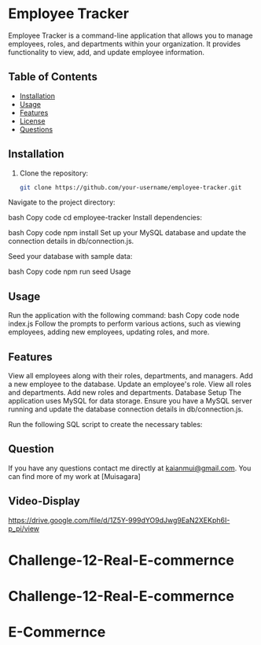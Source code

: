 # Employee Tracker

Employee Tracker is a command-line application that allows you to manage employees, roles, and departments within your organization. It provides functionality to view, add, and update employee information.

## Table of Contents

- [Installation](#installation)
- [Usage](#usage)
- [Features](#features)
- [License](#license)
- [Questions](#questions)

## Installation

1. Clone the repository:

   ```bash
   git clone https://github.com/your-username/employee-tracker.git
Navigate to the project directory:

bash
Copy code
cd employee-tracker
Install dependencies:

bash
Copy code
npm install
Set up your MySQL database and update the connection details in db/connection.js.

Seed your database with sample data:

bash
Copy code
npm run seed
Usage

## Usage
Run the application with the following command:
bash
Copy code
node index.js
Follow the prompts to perform various actions, such as viewing employees, adding new employees, updating roles, and more.

 ## Features
View all employees along with their roles, departments, and managers.
Add a new employee to the database.
Update an employee's role.
View all roles and departments.
Add new roles and departments.
Database Setup
The application uses MySQL for data storage. Ensure you have a MySQL server running and update the database connection details in db/connection.js.

Run the following SQL script to create the necessary tables:

## Question
If you have any questions contact me directly at kaianmui@gmail.com. You can find more of my work at [Muisagara]

## Video-Display
https://drive.google.com/file/d/1Z5Y-999dYO9dJwg9EaN2XEKph6I-p_pi/view

# Challenge-12-Real-E-commernce
# Challenge-12-Real-E-commernce
# E-Commernce
